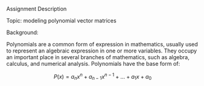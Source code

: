 Assignment Description

Topic: modeling polynomial vector matrices

Background:

Polynomials are a common form of expression in mathematics, usually used to represent an algebraic expression in one or more variables. They occupy an important place in several branches of mathematics, such as algebra, calculus, and numerical analysis. Polynomials have the base form of:

$$
P(x) = a_n x^n + a_{n-1} x^{n-1} + \dots + a_1 x + a_0
$$
